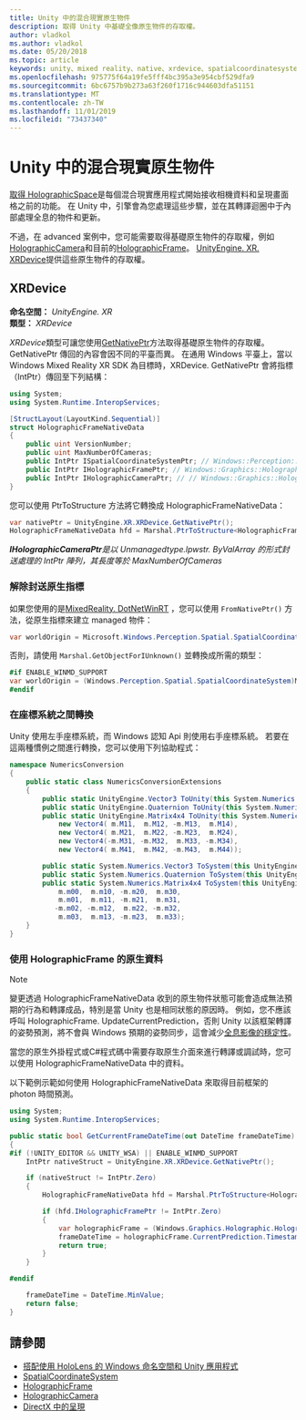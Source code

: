 ```yaml
---
title: Unity 中的混合現實原生物件
description: 取得 Unity 中基礎全像原生物件的存取權。
author: vladkol
ms.author: vladkol
ms.date: 05/20/2018
ms.topic: article
keywords: unity、mixed reality、native、xrdevice、spatialcoordinatesystem、holographicframe、holographiccamera、ispatialcoordinatesystem、iholographicframe、iholographiccamera、getnativeptr
ms.openlocfilehash: 975775f64a19fe5fff4bc395a3e954cbf529dfa9
ms.sourcegitcommit: 6bc6757b9b273a63f260f1716c944603dfa51151
ms.translationtype: MT
ms.contentlocale: zh-TW
ms.lasthandoff: 11/01/2019
ms.locfileid: "73437340"
---
```

# <a name="mixed-reality-native-objects-in-unity"></a>Unity 中的混合現實原生物件

[取得 HolographicSpace](getting-a-holographicspace.md)是每個混合現實應用程式開始接收相機資料和呈現畫面格之前的功能。 在 Unity 中，引擎會為您處理這些步驟，並在其轉譯迴圈中于內部處理全息的物件和更新。

不過，在 advanced 案例中，您可能需要取得基礎原生物件的存取權，例如<a href="https://docs.microsoft.com/uwp/api/windows.graphics.holographic.holographiccamera" target="_blank">HolographicCamera</a>和目前的<a href="https://docs.microsoft.com/uwp/api/windows.graphics.holographic.holographicframe" target="_blank">HolographicFrame</a>。 <a href="https://docs.unity3d.com/ScriptReference/XR.XRDevice.html" target="_blank">UnityEngine. XR. XRDevice</a>提供這些原生物件的存取權。

## <a name="xrdevice"></a>XRDevice 

**命名空間：** *UnityEngine. XR*<br>
**類型：** *XRDevice*

*XRDevice*類型可讓您使用<a href="https://docs.unity3d.com/ScriptReference/XR.XRDevice.GetNativePtr.html" target="_blank">GetNativePtr</a>方法取得基礎原生物件的存取權。 GetNativePtr 傳回的內容會因不同的平臺而異。 在通用 Windows 平臺上，當以 Windows Mixed Reality XR SDK 為目標時，XRDevice. GetNativePtr 會將指標（IntPtr）傳回至下列結構： 

```cs
using System;
using System.Runtime.InteropServices;

[StructLayout(LayoutKind.Sequential)]
struct HolographicFrameNativeData
{
    public uint VersionNumber;
    public uint MaxNumberOfCameras;
    public IntPtr ISpatialCoordinateSystemPtr; // Windows::Perception::Spatial::ISpatialCoordinateSystem
    public IntPtr IHolographicFramePtr; // Windows::Graphics::Holographic::IHolographicFrame 
    public IntPtr IHolographicCameraPtr; // // Windows::Graphics::Holographic::IHolographicCamera
}
```
您可以使用 PtrToStructure 方法將它轉換成 HolographicFrameNativeData：
```cs
var nativePtr = UnityEngine.XR.XRDevice.GetNativePtr();
HolographicFrameNativeData hfd = Marshal.PtrToStructure<HolographicFrameNativeData>(nativePtr);
```
***IHolographicCameraPtr**是以 Unmanagedtype.lpwstr. ByValArray 的形式封送處理的 IntPtr 陣列，其長度等於 MaxNumberOfCameras* 

### <a name="unmarshaling-native-pointers"></a>解除封送原生指標

如果您使用的是[MixedReality. DotNetWinRT](https://www.nuget.org/packages/Microsoft.Windows.MixedReality.DotNetWinRT) ，您可以使用 `FromNativePtr()` 方法，從原生指標來建立 managed 物件：

```cs
var worldOrigin = Microsoft.Windows.Perception.Spatial.SpatialCoordinateSystem.FromNativePtr(hfd.ISpatialCoordinateSystemPtr);
```

否則，請使用 `Marshal.GetObjectForIUnknown()` 並轉換成所需的類型：

```cs
#if ENABLE_WINMD_SUPPORT
var worldOrigin = (Windows.Perception.Spatial.SpatialCoordinateSystem)Marshal.GetObjectForIUnknown(hfd.ISpatialCoordinateSystemPtr);
#endif
```

### <a name="converting-between-coordinate-systems"></a>在座標系統之間轉換

Unity 使用左手座標系統，而 Windows 認知 Api 則使用右手座標系統。 若要在這兩種慣例之間進行轉換，您可以使用下列協助程式：

```cs
namespace NumericsConversion
{
    public static class NumericsConversionExtensions
    {
        public static UnityEngine.Vector3 ToUnity(this System.Numerics.Vector3 v) => new UnityEngine.Vector3(v.X, v.Y, -v.Z);
        public static UnityEngine.Quaternion ToUnity(this System.Numerics.Quaternion q) => new UnityEngine.Quaternion(-q.X, -q.Y, q.Z, q.W);
        public static UnityEngine.Matrix4x4 ToUnity(this System.Numerics.Matrix4x4 m) => new UnityEngine.Matrix4x4(
            new Vector4( m.M11,  m.M12, -m.M13,  m.M14),
            new Vector4( m.M21,  m.M22, -m.M23,  m.M24),
            new Vector4(-m.M31, -m.M32,  m.M33, -m.M34),
            new Vector4( m.M41,  m.M42, -m.M43,  m.M44));

        public static System.Numerics.Vector3 ToSystem(this UnityEngine.Vector3 v) => new System.Numerics.Vector3(v.x, v.y, -v.z);
        public static System.Numerics.Quaternion ToSystem(this UnityEngine.Quaternion q) => new System.Numerics.Quaternion(-q.x, -q.y, q.z, q.w);
        public static System.Numerics.Matrix4x4 ToSystem(this UnityEngine.Matrix4x4 m) => new System.Numerics.Matrix4x4(
            m.m00,  m.m10, -m.m20,  m.m30,
            m.m01,  m.m11, -m.m21,  m.m31,
           -m.m02, -m.m12,  m.m22, -m.m32,
            m.m03,  m.m13, -m.m23,  m.m33);
    }
}
```

### <a name="using-holographicframe-native-data"></a>使用 HolographicFrame 的原生資料

> [!NOTE]
> 變更透過 HolographicFrameNativeData 收到的原生物件狀態可能會造成無法預期的行為和轉譯成品，特別是當 Unity 也是相同狀態的原因時。  例如，您不應該呼叫 HolographicFrame. UpdateCurrentPrediction，否則 Unity 以該框架轉譯的姿勢預測，將不會與 Windows 預期的姿勢同步，這會減少[全息影像的穩定性](hologram-stability.md)。

當您的原生外掛程式或C#程式碼中需要存取原生介面來進行轉譯或調試時，您可以使用 HolographicFrameNativeData 中的資料。 

以下範例示範如何使用 HolographicFrameNativeData 來取得目前框架的 photon 時間預測。 
```cs
using System;
using System.Runtime.InteropServices;

public static bool GetCurrentFrameDateTime(out DateTime frameDateTime)
{
#if (!UNITY_EDITOR && UNITY_WSA) || ENABLE_WINMD_SUPPORT
    IntPtr nativeStruct = UnityEngine.XR.XRDevice.GetNativePtr();

    if (nativeStruct != IntPtr.Zero)
    {
        HolographicFrameNativeData hfd = Marshal.PtrToStructure<HolographicFrameNativeData>(nativeStruct);

        if (hfd.IHolographicFramePtr != IntPtr.Zero)
        {
            var holographicFrame = (Windows.Graphics.Holographic.HolographicFrame)Marshal.GetObjectForIUnknown(hfd.IHolographicFramePtr);
            frameDateTime = holographicFrame.CurrentPrediction.Timestamp.TargetTime.DateTime;
            return true;
        }
    }

#endif

    frameDateTime = DateTime.MinValue;
    return false;
}

```

## <a name="see-also"></a>請參閱
* [搭配使用 HoloLens 的 Windows 命名空間和 Unity 應用程式](using-the-windows-namespace-with-unity-apps-for-hololens.md)
* <a href="https://docs.microsoft.com/uwp/api/windows.perception.spatial.spatialcoordinatesystem" target="_blank">SpatialCoordinateSystem</a>
* <a href="https://docs.microsoft.com/uwp/api/windows.graphics.holographic.holographicframe" target="_blank">HolographicFrame</a>
* <a href="https://docs.microsoft.com/uwp/api/windows.graphics.holographic.holographiccamera" target="_blank">HolographicCamera</a>
* [DirectX 中的呈現](rendering-in-directx.md)
